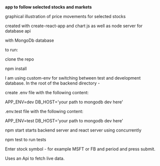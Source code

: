 **app to follow selected stocks and markets**

graphical illustration of price movements for selected stocks

created with create-react-app and chart js as well as node server for database api

with MongoDb database

to run:  

clone the repo  

npm install

I am using custom-env for switching between test and development database. In the root of the backend
directory -

create .env file with the following content:

APP_ENV=dev
DB_HOST='your path to mongodb dev here'

.env.test file with the following content:

APP_ENV=test
DB_HOST='your path to mongodb dev here'

npm start starts backend server and react server using concurrently

npm test to run tests  


Enter stock symbol - for example MSFT or FB and period and press submit.  

Uses an Api to fetch live data.  
